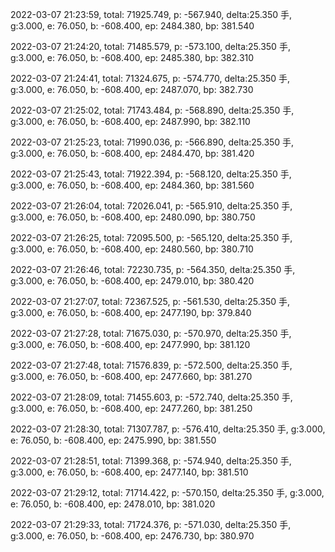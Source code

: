 2022-03-07 21:23:59, total: 71925.749, p: -567.940, delta:25.350 手, g:3.000, e: 76.050, b: -608.400, ep: 2484.380, bp: 381.540

2022-03-07 21:24:20, total: 71485.579, p: -573.100, delta:25.350 手, g:3.000, e: 76.050, b: -608.400, ep: 2485.380, bp: 382.310

2022-03-07 21:24:41, total: 71324.675, p: -574.770, delta:25.350 手, g:3.000, e: 76.050, b: -608.400, ep: 2487.070, bp: 382.730

2022-03-07 21:25:02, total: 71743.484, p: -568.890, delta:25.350 手, g:3.000, e: 76.050, b: -608.400, ep: 2487.990, bp: 382.110

2022-03-07 21:25:23, total: 71990.036, p: -566.890, delta:25.350 手, g:3.000, e: 76.050, b: -608.400, ep: 2484.470, bp: 381.420

2022-03-07 21:25:43, total: 71922.394, p: -568.120, delta:25.350 手, g:3.000, e: 76.050, b: -608.400, ep: 2484.360, bp: 381.560

2022-03-07 21:26:04, total: 72026.041, p: -565.910, delta:25.350 手, g:3.000, e: 76.050, b: -608.400, ep: 2480.090, bp: 380.750

2022-03-07 21:26:25, total: 72095.500, p: -565.120, delta:25.350 手, g:3.000, e: 76.050, b: -608.400, ep: 2480.560, bp: 380.710

2022-03-07 21:26:46, total: 72230.735, p: -564.350, delta:25.350 手, g:3.000, e: 76.050, b: -608.400, ep: 2479.010, bp: 380.420

2022-03-07 21:27:07, total: 72367.525, p: -561.530, delta:25.350 手, g:3.000, e: 76.050, b: -608.400, ep: 2477.190, bp: 379.840

2022-03-07 21:27:28, total: 71675.030, p: -570.970, delta:25.350 手, g:3.000, e: 76.050, b: -608.400, ep: 2477.990, bp: 381.120

2022-03-07 21:27:48, total: 71576.839, p: -572.500, delta:25.350 手, g:3.000, e: 76.050, b: -608.400, ep: 2477.660, bp: 381.270

2022-03-07 21:28:09, total: 71455.603, p: -572.740, delta:25.350 手, g:3.000, e: 76.050, b: -608.400, ep: 2477.260, bp: 381.250

2022-03-07 21:28:30, total: 71307.787, p: -576.410, delta:25.350 手, g:3.000, e: 76.050, b: -608.400, ep: 2475.990, bp: 381.550

2022-03-07 21:28:51, total: 71399.368, p: -574.940, delta:25.350 手, g:3.000, e: 76.050, b: -608.400, ep: 2477.140, bp: 381.510

2022-03-07 21:29:12, total: 71714.422, p: -570.150, delta:25.350 手, g:3.000, e: 76.050, b: -608.400, ep: 2478.010, bp: 381.020

2022-03-07 21:29:33, total: 71724.376, p: -571.030, delta:25.350 手, g:3.000, e: 76.050, b: -608.400, ep: 2476.730, bp: 380.970